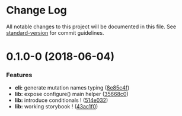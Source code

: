 # Change Log

All notable changes to this project will be documented in this file. See [standard-version](https://github.com/conventional-changelog/standard-version) for commit guidelines.

<a name="0.1.0-0"></a>
# 0.1.0-0 (2018-06-04)


### Features

* **cli:** generate mutation names typing ([8e85c4f](https://github.com/wittydeveloper/react-apollo-form/commit/8e85c4f))
* **lib:** expose configure() main helper ([35668c0](https://github.com/wittydeveloper/react-apollo-form/commit/35668c0))
* **lib:** introduce conditionals ! ([514e032](https://github.com/wittydeveloper/react-apollo-form/commit/514e032))
* **lib:** working storybook ! ([43ac1f0](https://github.com/wittydeveloper/react-apollo-form/commit/43ac1f0))
